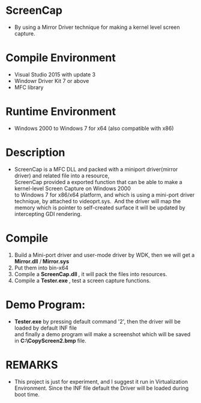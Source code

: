 # ScreenCap
- By using a Mirror Driver technique for making a kernel level screen capture.

# Compile Environment
- Visual Studio 2015 with update 3 </br>
- Windowr Driver Kit 7 or above</br>
- MFC library

# Runtime Environment
- Windows 2000 to Windows 7 for x64 (also compatible with x86)

# Description
- ScreenCap is a MFC DLL and packed with a miniport driver(mirror driver) and related file into a resource, </br>
  ScreenCap provided a exported function that can be able to make a kernel-level Screen Capture on Windows 2000 </br>
  to Windows 7 for x86/x64 platform, and which is using a mini-port driver technique, by attached to videoprt.sys.
  And the driver will map the memory which is pointer to self-created surface it will be updated by intercepting GDI rendering.
  
# Compile
 1. Build a Mini-port driver and user-mode driver by WDK, then we will get a <l><b>Mirror.dll</b> </l>/<l><b> Mirror.sys</b></l>
 2. Put them into bin-x64
 3. Compile a <l><b> ScreenCap.dll </b></l>, it will pack the files into resources.
 4. Compile a <l><b>Tester.exe </b></l>, test a screen capture functions.
 
# Demo Program: 
  - <b>Tester.exe</b> by pressing default command '2', then the driver will be loaded by default INF file <br/>
    and finally a demo program will make a screenshot which will be saved in <b> C:\CopyScreen2.bmp </b> file.

# REMARKS
- This project is just for experiment, and I suggest it run in Virtualization Environment. 
  Since the INF file default the Driver will be loaded during boot time. 
